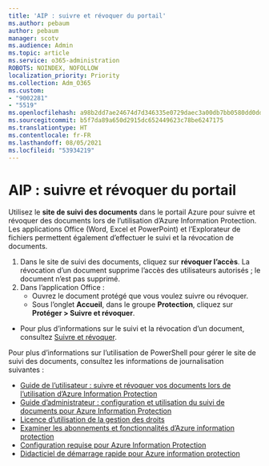 ```yaml
---
title: 'AIP : suivre et révoquer du portail'
ms.author: pebaum
author: pebaum
manager: scotv
ms.audience: Admin
ms.topic: article
ms.service: o365-administration
ROBOTS: NOINDEX, NOFOLLOW
localization_priority: Priority
ms.collection: Adm_O365
ms.custom:
- "9002281"
- "5519"
ms.openlocfilehash: a98b2dd7ae24674d7d346335e0729daec3a00db7bb0580dd0dd4ba08f58e7aca
ms.sourcegitcommit: b5f7da89a650d2915dc652449623c78be6247175
ms.translationtype: HT
ms.contentlocale: fr-FR
ms.lasthandoff: 08/05/2021
ms.locfileid: "53934219"
---
```

# <a name="aip-track-and-revoke-portal"></a>AIP : suivre et révoquer du portail

Utilisez le **site de suivi des documents** dans le portail Azure pour suivre et révoquer des documents lors de l’utilisation d’Azure Information Protection. Les applications Office (Word, Excel et PowerPoint) et l’Explorateur de fichiers permettent également d’effectuer le suivi et la révocation de documents.

1. Dans le site de suivi des documents, cliquez sur **révoquer l’accès**. La révocation d’un document supprime l’accès des utilisateurs autorisés ; le document n’est pas supprimé.
2. Dans l’application Office :
    - Ouvrez le document protégé que vous voulez suivre ou révoquer.
    - Sous l’onglet **Accueil**, dans le groupe **Protection**, cliquez sur **Protéger > Suivre et révoquer**.

- Pour plus d’informations sur le suivi et la révocation d’un document, consultez [Suivre et révoquer](https://docs.microsoft.com/azure/information-protection/rms-client/client-track-revoke).

Pour plus d’informations sur l’utilisation de PowerShell pour gérer le site de suivi des documents, consultez les informations de journalisation suivantes :
- [Guide de l’utilisateur : suivre et révoquer vos documents lors de l’utilisation d’Azure Information Protection](https://docs.microsoft.com/azure/information-protection/rms-client/client-track-revoke)
- [Guide d’administrateur : configuration et utilisation du suivi de documents pour Azure Information Protection](https://docs.microsoft.com/azure/information-protection/rms-client/client-admin-guide-document-tracking)
- [Licence d’utilisation de la gestion des droits](https://docs.microsoft.com/azure/information-protection/configure-usage-rights#rights-management-use-license)
- [Examiner les abonnements et fonctionnalités d’Azure information protection](https://azure.microsoft.com/pricing/details/information-protection)
- [Configuration requise pour Azure Information Protection](https://docs.microsoft.com/azure/information-protection/get-started/requirements)
- [Didacticiel de démarrage rapide pour Azure information protection](https://docs.microsoft.com/azure/information-protection/get-started/infoprotect-quick-start-tutorial)
